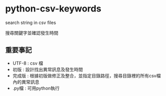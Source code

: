 # python-csv-keywords
search string in csv files 

搜尋關鍵字並確認發生時間

## 重要事記

* UTF-8 : csv 檔
* 初版 : 設計找出異常訊息及發生時間
* 完成版 : 根據初版做修正及整合，並指定目錄路徑，搜尋目錄裡的所有csv檔內的異常訊息
* .py檔 : 可用python執行
